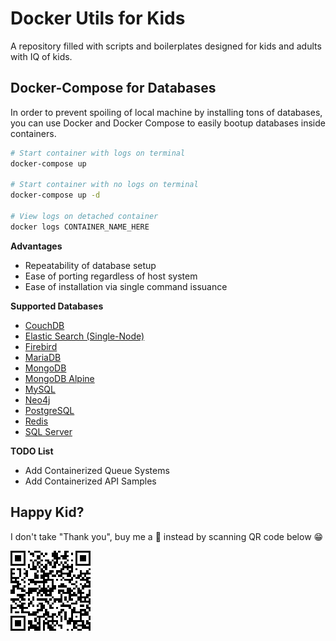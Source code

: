 # Docker Utils for Kids

A repository filled with scripts and boilerplates designed for kids and adults with IQ of kids.

## Docker-Compose for Databases

In order to prevent spoiling of local machine by installing tons of databases, you can use Docker and Docker Compose to easily bootup databases inside containers.

```sh
# Start container with logs on terminal
docker-compose up

# Start container with no logs on terminal
docker-compose up -d

# View logs on detached container
docker logs CONTAINER_NAME_HERE
```

**Advantages**

- Repeatability of database setup
- Ease of porting regardless of host system
- Ease of installation via single command issuance

**Supported Databases**

- [CouchDB](./databases/couchdb)
- [Elastic Search (Single-Node)](./databases/elasticsearch)
- [Firebird](./databases/firebird)
- [MariaDB](./databases/mariadb)
- [MongoDB](./databases/mongodb)
- [MongoDB Alpine](./databases/mongodb-alpine)
- [MySQL](./databases/mysql)
- [Neo4j](./databases/neo4j)
- [PostgreSQL](./databases/postgresql)
- [Redis](./databases/redis)
- [SQL Server](./databases/sql-server)

**TODO List**

- Add Containerized Queue Systems
- Add Containerized API Samples

## Happy Kid?

I don't take "Thank you", buy me a :beer: instead by scanning QR code below :grin:

![QR Code](https://github.com/allanchua101/api-gateway-vue-express-pg/blob/master/QR%20Code.png "QR Code")
